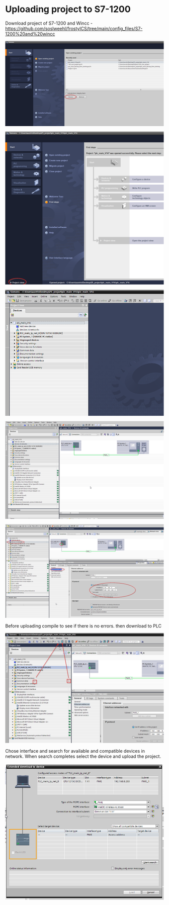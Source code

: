 # Uploading project to S7-1200

Download project of S7-1200 and Wincc - https://github.com/soslweehl/frostyICS/tree/main/config_files/S7-1200%20and%20wincc

![image-20210504210736629](../docs/img/image-20210504210736629.png)

![image-20210504210842115](../docs/img/image-20210504210842115.png)

![image-20210504210919163](../docs/img/image-20210504210919163.png)

![image-20210504211024481](../docs/img/image-20210504211135185.png)

![image-20210504211226826](../docs/img/image-20210504211226826.png)


Before uploading compile to see if there is no errors. then download to PLC

![image-20210504211333484](../docs/img/image-20210504211333484.png)


Chose interface and search for available and compatible devices in network. When search completes select the device and upload the project.

![image-20210504211520366](../docs/img/image-20210504211520366.png)

